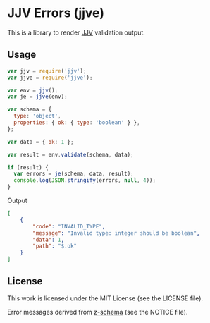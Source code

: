 # JJV Errors (jjve)

This is a library to render [JJV][jjv] validation output.

## Usage

``` javascript
var jjv = require('jjv');
var jjve = require('jjve');

var env = jjv();
var je = jjve(env);

var schema = {
  type: 'object',
  properties: { ok: { type: 'boolean' } },
};

var data = { ok: 1 };

var result = env.validate(schema, data);

if (result) {
  var errors = je(schema, data, result);
  console.log(JSON.stringify(errors, null, 4));
}
```

Output

``` json
[
    {
        "code": "INVALID_TYPE",
        "message": "Invalid type: integer should be boolean",
        "data": 1,
        "path": "$.ok"
    }
]
```

## License

This work is licensed under the MIT License (see the LICENSE file).

Error messages derived from [z-schema][z-schema] (see the NOTICE file).

[jjv]: https://github.com/acornejo/jjv
[z-schema]: https://github.com/zaggino/z-schema
